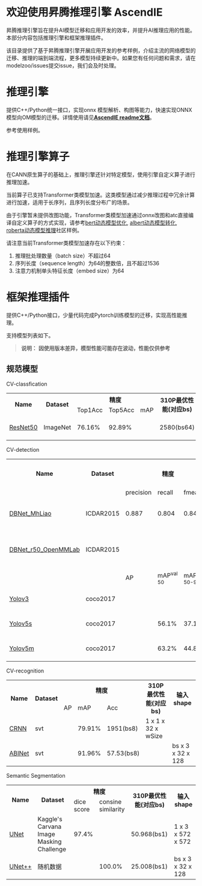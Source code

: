 # 欢迎使用昇腾推理引擎 AscendIE
昇腾推理引擎旨在提升AI模型迁移和应用开发的效率，并提升AI推理应用的性能。本部分内容包括推理引擎和框架推理插件。

该目录提供了基于昇腾推理引擎开展应用开发的参考样例，介绍主流的网络模型的迁移、推理的端到端流程，更多模型持续更新中。如果您有任何问题和需求，请在modelzoo/issues提交issue，我们会及时处理。


# 推理引擎
提供C++/Python统一接口，实现onnx 模型解析、构图等能力，快速实现ONNX模型向OM模型的迁移。详情使用请见[**AscendIE readme文档**](./AscendIE/readme.md)。

参考使用样例。

# 推理引擎算子
在CANN原生算子的基础上，推理引擎还针对特定模型，使用引擎自定义算子进行推理加速。

当前算子已支持Transformer类模型加速。这类模型通过减少推理过程中冗余计算进行加速，适用于长序列，且序列长度分布广的场景。

由于引擎暂未提供改图功能，Transformer类模型加速通过onnx改图和atc直接编译自定义算子的方式实现，请参考[bert动态模型优化](https://gitee.com/ascend/ModelZoo-PyTorch/tree/master/ACL_PyTorch/built-in/nlp/Bert_Uncased_Huggingface), [albert动态模型转化](https://gitee.com/ascend/ModelZoo-PyTorch/tree/master/ACL_PyTorch/contrib/nlp/albert), [roberta动态模型推理](https://gitee.com/ascend/ModelZoo-PyTorch/tree/master/ACL_PyTorch/contrib/nlp/roberta)社区样例。

请注意当前Transformer类模型加速存在以下约束：
1. 推理批处理数量（batch size）不超过64
2. 序列长度（sequence length）为64的整数倍，且不超过1536
3. 注意力机制单头特征长度（embed size）为64

# 框架推理插件
提供C++/Python接口，少量代码完成Pytorch训练模型的迁移，实现高性能推理。

支持模型列表如下。

>**说明：**
>**因使用版本差异，模型性能可能存在波动，性能仅供参考**


##  规范模型
CV-classfication

<table align="center">
    <tr>
        <th rowspan=2>Name</th>
	<th rowspan=2>Dataset</th>
        <th align="center" colspan=3>精度</th>
	<th rowspan=2>310P最优性能(对应bs)</th>
	<th rowspan=2>输入shape</th>
    </tr>
    <tr>
	<td>Top1Acc</td>
	<td>Top5Acc</td>
        <td>mAP</td>
    </tr>
    <tr>
        <td>
        <a href="https://gitee.com/ascend/ModelZoo-PyTorch/tree/master/AscendIE/TorchAIE/built-in/cv/classification/ResNet50">  ResNet50 </a>
        </td>
        <td>ImageNet</td>
	<td>76.16%</td>
        <td>92.89%</td>
	<td></td>
	<td>2580(bs64)</td>
	<td>bs x 3 x 224 x 224</td>
    </tr>
</table>



CV-detection

<table align="center">
    <tr>
    <th rowspan=2>Name</th>
	<th rowspan=2>Dataset</th>
    <th align="center" colspan=3 rowspan=2>精度</th>
	<th rowspan=2>310P最优性能(对应bs)</th>
	<th rowspan=2>输入shape</th>
    </tr>
    <tr>
    </tr>
    <tr>
        <td></td>
        <td></td>
	<td>precision</td>
        <td>recall</td>
        <td>fmeasure</td>
    <td></td>
	<td></td>
    </tr>
    <tr>
        <td>
        <a href="https://gitee.com/ascend/ModelZoo-PyTorch/tree/master/AscendIE/TorchAIE/built-in/cv/detection/DBNet_MhLiao">  DBNet_MhLiao </a>
        </td>
        <td>ICDAR2015</td>
	<td> 0.887 </td>
        <td>0.804</td>
        <td>0.843</td>
    <td> 10.94(bs1)</td>
	<td> 1 x 3 x 736 x 1280 </td>
    </tr>
    <tr>
        <td>
        <a href="https://gitee.com/ascend/ModelZoo-PyTorch/tree/master/AscendIE/TorchAIE/built-in/cv/detection/DBNet_r50_OpenMMLab">  DBNet_r50_OpenMMLab </a>
        </td>
        <td>ICDAR2015</td>
	<td></td>
        <td></td>
        <td></td>
    <td> 5.88(all) </td>
	<td> bs x 3 x 1024 x 1728 </td>
    </tr>
    <tr>
        <td></td>
        <td></td>
	<td>AP</td>
        <td>mAP<sup>val<br>50</td>
        <td>mAP<sup>val<br>50-95</td>
    <td></td>
	<td></td>
    </tr>
    <tr>
        <td>
        <a href="https://gitee.com/ascend/ModelZoo-PyTorch/tree/master/AscendIE/TorchAIE/built-in/cv/detection/Yolov3">  Yolov3 </a>
        </td>
        <td>coco2017</td>
        <td>  </td>
        <td>  </td>
        <td>  </td>
        <td>27.704(4)</td>
	<td> bs x 3 x 640 x 640 </td>
    </tr>
    <tr>
        <td>
        <a href="https://gitee.com/ascend/ModelZoo-PyTorch/tree/master/AscendIE/TorchAIE/built-in/cv/detection/Yolov5">  Yolov5s </a>
        </td>
        <td>coco2017</td>
	<td></td>
    <td> 56.1% </td>
        <td> 37.1% </td>
        <td>  </td>
	<td> 1 x 3 x 640 x 640 </td>
    </tr>
        <tr>
        <td>
        <a href="https://gitee.com/ascend/ModelZoo-PyTorch/tree/master/AscendIE/TorchAIE/built-in/cv/detection/Yolov5">  Yolov5m </a>
        </td>
        <td>coco2017</td>
	<td></td>
    <td> 63.2%  </td>
        <td> 44.8%</td>
        <td> </td>
	<td> 1 x 3 x 640 x 640 </td>
    </tr>
</table>


CV-recognition

<table align="center">
    <tr>
        <th rowspan=2>Name</th>
	<th rowspan=2>Dataset</th>
        <th align="center" colspan=3>精度</th>
	<th rowspan=2>310P最优性能(对应bs)</th>
	<th rowspan=2>输入shape</th>
    </tr>
    <tr>
	<td>AP</td>
        <td>mAP</td>
        <td>Acc</td>
    </tr>
    <tr>
        <td>
        <a href="https://gitee.com/ascend/ModelZoo-PyTorch/tree/master/AscendIE/TorchAIE/built-in/cv/recognition/CRNN_OpenMMlab">  CRNN </a>
        </td>
        <td>svt</td>
	<td></td>
        <td> 79.91% </td>
	    <td> 1951(bs8) </td>
	    <td>1 x 1 x 32 x wSize</td>
    <td></td>
    <tr>
        <td>
        <a href="https://gitee.com/ascend/ModelZoo-PyTorch/tree/master/AscendIE/TorchAIE/built-in/cv/recognition/ABINet_MMOCR">  ABINet </a>
        </td>
        <td>svt</td>
	<td></td>
        <td> 91.96% </td>
	<td> 57.53(bs8) </td>
        <td></td>
	<td>bs x 3 x 32 x 128</td>
    </tr>
</table>

Semantic Segmentation

<table align="center">
    <tr>
        <th rowspan=2>Name</th>
	    <th rowspan=2>Dataset</th>
        <th align="center" colspan=2>精度</th>
	    <th rowspan=2>310P最优性能(对应bs)</th>
	    <th rowspan=2>输入shape</th>
    </tr>
    <tr>
	    <td>dice score</td>
        <td>consine similarity</td>
    </tr>
    <tr>
        <td>
            <a href="https://gitee.com/ascend/ModelZoo-PyTorch/tree/master/AscendIE/TorchAIE/built-in/cv/semantic-segmentation/CRNN_OpenMMlab">  UNet </a>
        </td>
        <td>Kaggle's Carvana Image Masking Challenge</td>
	    <td>97.4%</td>
        <td></td>
        <td>50.968(bs1)</td>
	    <td>1 x 3 x 572 x 572</td>
	</td>
    <tr>
        <td>
            <a href="https://gitee.com/ascend/ModelZoo-PyTorch/tree/master/AscendIE/TorchAIE/built-in/cv/semantic-segmentation/UnetUnet++">  UNet++ </a>
        </td>
        <td>随机数据</td>
	    <td></td>
        <td>100.0%</td>
        <td>25.008(bs1)</td>
	<td>bs x 3 x 32 x 128</td>
</table>


